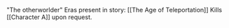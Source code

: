 "The otherworlder"
Eras present in story:
[[The Age of Teleportation]]
Kills [[Character A]] upon request.